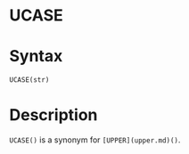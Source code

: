 # UCASE

#

# Syntax

```
UCASE(str)
```

#

# Description

`UCASE()` is a synonym for `[UPPER](upper.md)()`.